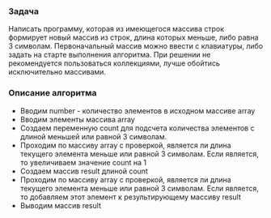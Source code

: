 ### Задача
Написать программу, которая из имеющегося массива строк формирует новый массив из строк, длина которых меньше, либо равна 3 символам. Первоначальный массив можно ввести с клавиатуры, либо задать на старте выполнения алгоритма. При решении не рекомендуется пользоваться коллекциями, лучше обойтись исключительно массивами.

### Описание алгоритма
- Вводим number - количество элементов в исходном массиве array
- Вводим элементы массива array
- Создаем переменную count для подсчета количества элементов с длиной меньшей или равной 3 символам.
- Проходим по массиву array с проверкой, является ли длина текущего элемента меньше или равной 3 символам. Если является, то увеличиваем значение count на 1
- Создаем массив result длиной count
- Проходим по массиву array с проверкой, является ли длина текущего элемента меньше или равной 3 символам. Если является, то добавляем этот элемент к результирующему массиву result
- Выводим массив result